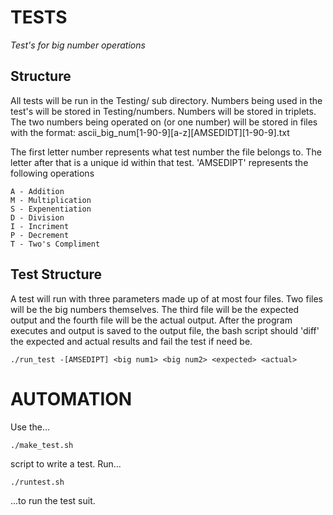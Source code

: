 TESTS
=====
*Test's for big number operations*

Structure
---------
All tests will be run in the Testing/ sub directory. Numbers being used in the
test's will be stored in Testing/numbers. Numbers will be stored in triplets.
The two numbers being operated on (or one number) will be stored in files with
the format:
    ascii_big_num[1-90-9][a-z][AMSEDIDT][1-90-9].txt

The first letter number represents what test number the file belongs to. The
letter after that is a unique id within that test. 'AMSEDIPT' represents the
following operations

    A - Addition
    M - Multiplication
    S - Expenentiation
    D - Division
    I - Incriment
    P - Decrement
    T - Two's Compliment

Test Structure
--------------
A test will run with three parameters made up of at most four files. Two files will be the big numbers themselves. The third file will be the expected output
and the fourth file will be the actual output. After the program executes and
output is saved to the output file, the bash script should 'diff' the expected
and actual results and fail the test if need be.

    ./run_test -[AMSEDIPT] <big num1> <big num2> <expected> <actual>

AUTOMATION
==========
Use the...

    ./make_test.sh

script to write a test.
Run...

    ./runtest.sh

...to run the test suit.
